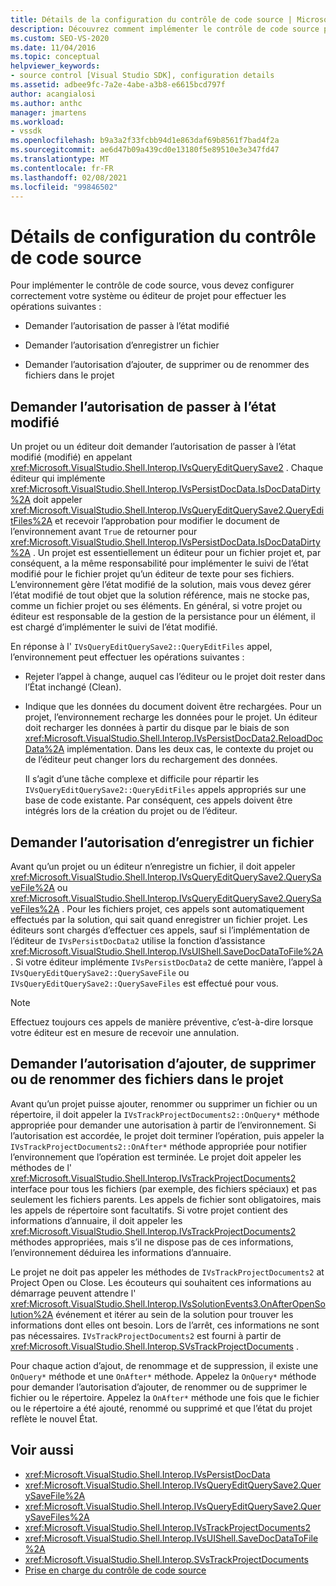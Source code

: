 ```yaml
---
title: Détails de la configuration du contrôle de code source | Microsoft Docs
description: Découvrez comment implémenter le contrôle de code source pour un type de projet dans Visual Studio, ce qui implique la configuration de votre système ou éditeur de projet pour demander des autorisations.
ms.custom: SEO-VS-2020
ms.date: 11/04/2016
ms.topic: conceptual
helpviewer_keywords:
- source control [Visual Studio SDK], configuration details
ms.assetid: adbee9fc-7a2e-4abe-a3b8-e6615bcd797f
author: acangialosi
ms.author: anthc
manager: jmartens
ms.workload:
- vssdk
ms.openlocfilehash: b9a3a2f33fcbb94d1e863daf69b8561f7bad4f2a
ms.sourcegitcommit: ae6d47b09a439cd0e13180f5e89510e3e347fd47
ms.translationtype: MT
ms.contentlocale: fr-FR
ms.lasthandoff: 02/08/2021
ms.locfileid: "99846502"
---
```

# <a name="source-control-configuration-details"></a>Détails de configuration du contrôle de code source
Pour implémenter le contrôle de code source, vous devez configurer correctement votre système ou éditeur de projet pour effectuer les opérations suivantes :

- Demander l’autorisation de passer à l’état modifié

- Demander l’autorisation d’enregistrer un fichier

- Demander l’autorisation d’ajouter, de supprimer ou de renommer des fichiers dans le projet

## <a name="request-permission-to-transition-to-changed-state"></a>Demander l’autorisation de passer à l’état modifié
 Un projet ou un éditeur doit demander l’autorisation de passer à l’état modifié (modifié) en appelant <xref:Microsoft.VisualStudio.Shell.Interop.IVsQueryEditQuerySave2> . Chaque éditeur qui implémente <xref:Microsoft.VisualStudio.Shell.Interop.IVsPersistDocData.IsDocDataDirty%2A> doit appeler <xref:Microsoft.VisualStudio.Shell.Interop.IVsQueryEditQuerySave2.QueryEditFiles%2A> et recevoir l’approbation pour modifier le document de l’environnement avant `True` de retourner pour <xref:Microsoft.VisualStudio.Shell.Interop.IVsPersistDocData.IsDocDataDirty%2A> . Un projet est essentiellement un éditeur pour un fichier projet et, par conséquent, a la même responsabilité pour implémenter le suivi de l’état modifié pour le fichier projet qu’un éditeur de texte pour ses fichiers. L’environnement gère l’état modifié de la solution, mais vous devez gérer l’état modifié de tout objet que la solution référence, mais ne stocke pas, comme un fichier projet ou ses éléments. En général, si votre projet ou éditeur est responsable de la gestion de la persistance pour un élément, il est chargé d’implémenter le suivi de l’état modifié.

 En réponse à l' `IVsQueryEditQuerySave2::QueryEditFiles` appel, l’environnement peut effectuer les opérations suivantes :

- Rejeter l’appel à change, auquel cas l’éditeur ou le projet doit rester dans l’État inchangé (Clean).

- Indique que les données du document doivent être rechargées. Pour un projet, l’environnement recharge les données pour le projet. Un éditeur doit recharger les données à partir du disque par le biais de son <xref:Microsoft.VisualStudio.Shell.Interop.IVsPersistDocData2.ReloadDocData%2A> implémentation. Dans les deux cas, le contexte du projet ou de l’éditeur peut changer lors du rechargement des données.

  Il s’agit d’une tâche complexe et difficile pour répartir les `IVsQueryEditQuerySave2::QueryEditFiles` appels appropriés sur une base de code existante. Par conséquent, ces appels doivent être intégrés lors de la création du projet ou de l’éditeur.

## <a name="request-permission-to-save-a-file"></a>Demander l’autorisation d’enregistrer un fichier
 Avant qu’un projet ou un éditeur n’enregistre un fichier, il doit appeler <xref:Microsoft.VisualStudio.Shell.Interop.IVsQueryEditQuerySave2.QuerySaveFile%2A> ou <xref:Microsoft.VisualStudio.Shell.Interop.IVsQueryEditQuerySave2.QuerySaveFiles%2A> . Pour les fichiers projet, ces appels sont automatiquement effectués par la solution, qui sait quand enregistrer un fichier projet. Les éditeurs sont chargés d’effectuer ces appels, sauf si l’implémentation de l’éditeur de `IVsPersistDocData2` utilise la fonction d’assistance <xref:Microsoft.VisualStudio.Shell.Interop.IVsUIShell.SaveDocDataToFile%2A> . Si votre éditeur implémente `IVsPersistDocData2` de cette manière, l’appel à `IVsQueryEditQuerySave2::QuerySaveFile` ou `IVsQueryEditQuerySave2::QuerySaveFiles` est effectué pour vous.

> [!NOTE]
> Effectuez toujours ces appels de manière préventive, c’est-à-dire lorsque votre éditeur est en mesure de recevoir une annulation.

## <a name="request-permission-to-add-remove-or-rename-files-in-the-project"></a>Demander l’autorisation d’ajouter, de supprimer ou de renommer des fichiers dans le projet
 Avant qu’un projet puisse ajouter, renommer ou supprimer un fichier ou un répertoire, il doit appeler la `IVsTrackProjectDocuments2::OnQuery*` méthode appropriée pour demander une autorisation à partir de l’environnement. Si l’autorisation est accordée, le projet doit terminer l’opération, puis appeler la `IVsTrackProjectDocuments2::OnAfter*` méthode appropriée pour notifier l’environnement que l’opération est terminée. Le projet doit appeler les méthodes de l' <xref:Microsoft.VisualStudio.Shell.Interop.IVsTrackProjectDocuments2> interface pour tous les fichiers (par exemple, des fichiers spéciaux) et pas seulement les fichiers parents. Les appels de fichier sont obligatoires, mais les appels de répertoire sont facultatifs. Si votre projet contient des informations d’annuaire, il doit appeler les <xref:Microsoft.VisualStudio.Shell.Interop.IVsTrackProjectDocuments2> méthodes appropriées, mais s’il ne dispose pas de ces informations, l’environnement déduirea les informations d’annuaire.

 Le projet ne doit pas appeler les méthodes de `IVsTrackProjectDocuments2` at Project Open ou Close. Les écouteurs qui souhaitent ces informations au démarrage peuvent attendre l' <xref:Microsoft.VisualStudio.Shell.Interop.IVsSolutionEvents3.OnAfterOpenSolution%2A> événement et itérer au sein de la solution pour trouver les informations dont elles ont besoin. Lors de l’arrêt, ces informations ne sont pas nécessaires. `IVsTrackProjectDocuments2` est fourni à partir de <xref:Microsoft.VisualStudio.Shell.Interop.SVsTrackProjectDocuments> .

 Pour chaque action d’ajout, de renommage et de suppression, il existe une `OnQuery*` méthode et une `OnAfter*` méthode. Appelez la `OnQuery*` méthode pour demander l’autorisation d’ajouter, de renommer ou de supprimer le fichier ou le répertoire. Appelez la `OnAfter*` méthode une fois que le fichier ou le répertoire a été ajouté, renommé ou supprimé et que l’état du projet reflète le nouvel État.

## <a name="see-also"></a>Voir aussi

- <xref:Microsoft.VisualStudio.Shell.Interop.IVsPersistDocData>
- <xref:Microsoft.VisualStudio.Shell.Interop.IVsQueryEditQuerySave2.QuerySaveFile%2A>
- <xref:Microsoft.VisualStudio.Shell.Interop.IVsQueryEditQuerySave2.QuerySaveFiles%2A>
- <xref:Microsoft.VisualStudio.Shell.Interop.IVsTrackProjectDocuments2>
- <xref:Microsoft.VisualStudio.Shell.Interop.IVsUIShell.SaveDocDataToFile%2A>
- <xref:Microsoft.VisualStudio.Shell.Interop.SVsTrackProjectDocuments>
- [Prise en charge du contrôle de code source](../../extensibility/internals/supporting-source-control.md)
